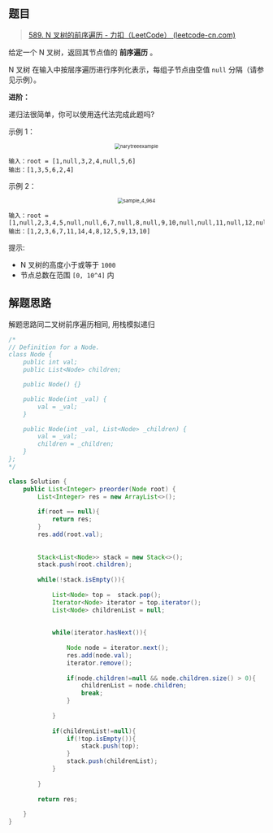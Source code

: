 ## 题目

> [589. N 叉树的前序遍历 - 力扣（LeetCode） (leetcode-cn.com)](https://leetcode-cn.com/problems/n-ary-tree-preorder-traversal/)

给定一个 N 叉树，返回其节点值的 **前序遍历** 。

N 叉树 在输入中按层序遍历进行序列化表示，每组子节点由空值 `null` 分隔（请参见示例）。

**进阶：**

递归法很简单，你可以使用迭代法完成此题吗?

示例 1：

<center><img src="https://ning-wang.oss-cn-beijing.aliyuncs.com/blog-imags/narytreeexample.png" alt="narytreeexample" style="zoom: 67%;" /></center>

```
输入：root = [1,null,3,2,4,null,5,6]
输出：[1,3,5,6,2,4]
```

示例 2：

<center><img src="https://ning-wang.oss-cn-beijing.aliyuncs.com/blog-imags/sample_4_964.png" alt="sample_4_964" style="zoom:67%;" /></center>

```
输入：root = [1,null,2,3,4,5,null,null,6,7,null,8,null,9,10,null,null,11,null,12,null,13,null,null,14]
输出：[1,2,3,6,7,11,14,4,8,12,5,9,13,10]
```

提示:

- N 叉树的高度小于或等于 `1000`
- 节点总数在范围 `[0, 10^4]` 内

## 解题思路

解题思路同二叉树前序遍历相同, 用栈模拟递归

```java
/*
// Definition for a Node.
class Node {
    public int val;
    public List<Node> children;

    public Node() {}

    public Node(int _val) {
        val = _val;
    }

    public Node(int _val, List<Node> _children) {
        val = _val;
        children = _children;
    }
};
*/

class Solution {
    public List<Integer> preorder(Node root) {
        List<Integer> res = new ArrayList<>();
        
        if(root == null){
            return res;
        }
        res.add(root.val);
    
        
        Stack<List<Node>> stack = new Stack<>();
        stack.push(root.children);
        
        while(!stack.isEmpty()){
            
            List<Node> top =  stack.pop();
            Iterator<Node> iterator = top.iterator();
            List<Node> childrenList = null;
            
            
            while(iterator.hasNext()){
                
                Node node = iterator.next();
                res.add(node.val);
                iterator.remove();
                
                if(node.children!=null && node.children.size() > 0){
                    childrenList = node.children;
                    break;
                }
                
            }
            
            if(childrenList!=null){
                if(!top.isEmpty()){
                    stack.push(top);
                }
                stack.push(childrenList);
            }
            
        }
        
        return res;
        
    }
}
```

